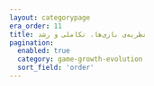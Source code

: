 ```yaml
---
layout: categorypage
era_order: 11 
title: نظریه‌ی بازی‌ها، تکاملی و رشد
pagination:
  enabled: true
  category: game-growth-evolution 
  sort_field: 'order'
---
```


